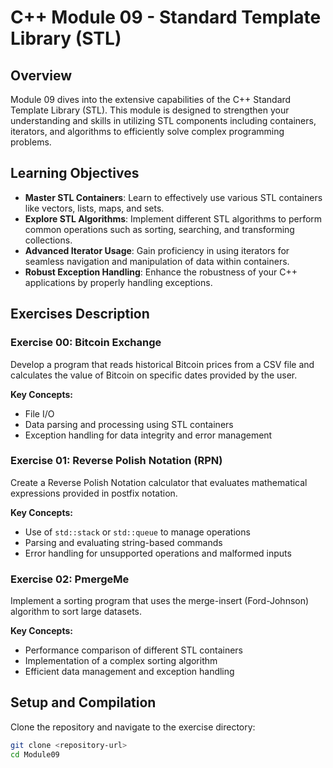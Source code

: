 # C++ Module 09 - Standard Template Library (STL)

## Overview

Module 09 dives into the extensive capabilities of the C++ Standard Template Library (STL). This module is designed to strengthen your understanding and skills in utilizing STL components including containers, iterators, and algorithms to efficiently solve complex programming problems.

## Learning Objectives

- **Master STL Containers**: Learn to effectively use various STL containers like vectors, lists, maps, and sets.
- **Explore STL Algorithms**: Implement different STL algorithms to perform common operations such as sorting, searching, and transforming collections.
- **Advanced Iterator Usage**: Gain proficiency in using iterators for seamless navigation and manipulation of data within containers.
- **Robust Exception Handling**: Enhance the robustness of your C++ applications by properly handling exceptions.

## Exercises Description

### Exercise 00: Bitcoin Exchange

Develop a program that reads historical Bitcoin prices from a CSV file and calculates the value of Bitcoin on specific dates provided by the user.

**Key Concepts:**
- File I/O
- Data parsing and processing using STL containers
- Exception handling for data integrity and error management

### Exercise 01: Reverse Polish Notation (RPN)

Create a Reverse Polish Notation calculator that evaluates mathematical expressions provided in postfix notation.

**Key Concepts:**
- Use of `std::stack` or `std::queue` to manage operations
- Parsing and evaluating string-based commands
- Error handling for unsupported operations and malformed inputs

### Exercise 02: PmergeMe

Implement a sorting program that uses the merge-insert (Ford-Johnson) algorithm to sort large datasets.

**Key Concepts:**
- Performance comparison of different STL containers
- Implementation of a complex sorting algorithm
- Efficient data management and exception handling

## Setup and Compilation

Clone the repository and navigate to the exercise directory:

```bash
git clone <repository-url>
cd Module09
